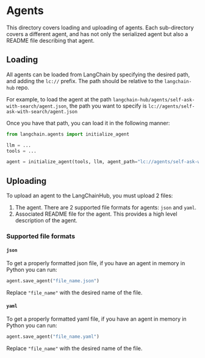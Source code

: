 # Agents

This directory covers loading and uploading of agents. 
Each sub-directory covers a different agent, and has not only the serialized agent but also a README file describing that agent.

## Loading

All agents can be loaded from LangChain by specifying the desired path, and adding the `lc://` prefix. The path should be relative to the `langchain-hub` repo.

For example, to load the agent at the path `langchain-hub/agents/self-ask-with-search/agent.json`, the path you want to specify is `lc://agents/self-ask-with-search/agent.json`

Once you have that path, you can load it in the following manner:

```python
from langchain.agents import initialize_agent

llm = ...
tools = ...

agent = initialize_agent(tools, llm, agent_path="lc://agents/self-ask-with-search/agent.json")
```

## Uploading

To upload an agent to the LangChainHub, you must upload 2 files:
1. The agent. There are 2 supported file formats for agents: `json` and `yaml`. 
2. Associated README file for the agent. This provides a high level description of the agent.


### Supported file formats

#### `json`
To get a properly formatted json file, if you have an agent in memory in Python you can run:
```python
agent.save_agent("file_name.json")
```

Replace `"file_name"` with the desired name of the file.

#### `yaml`
To get a properly formatted yaml file, if you have an agent in memory in Python you can run:
```python
agent.save_agent("file_name.yaml")
```

Replace `"file_name"` with the desired name of the file.
